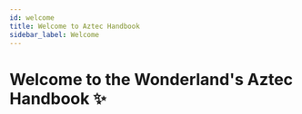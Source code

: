 ```yaml
---
id: welcome
title: Welcome to Aztec Handbook
sidebar_label: Welcome
---
```


# Welcome to the Wonderland's Aztec Handbook ✨


